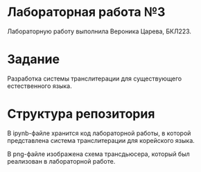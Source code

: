 # Лабораторная работа №3

Лабораторную работу выполнила Вероника Царева, БКЛ223.

# Задание

Разработка системы транслитерации для существующего естественного языка.

# Структура репозитория

В ipynb-файле хранится код лабораторной работы, в которой представлена система транслитерации для корейского языка.

В png-файле изображена схема трансдьюсера, который был реализован в лабораторной работе.
